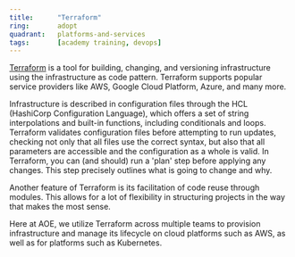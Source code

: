 ```yaml
---
title:      "Terraform"
ring:       adopt
quadrant:   platforms-and-services
tags:       [academy training, devops]
---
```


[Terraform](https://www.terraform.io/) is a tool for building, changing, and versioning infrastructure using the infrastructure as code pattern. Terraform supports popular service providers like AWS, Google Cloud Platform, Azure, and many more.

Infrastructure is described in configuration files through the HCL (HashiCorp Configuration Language), which offers a set of string interpolations and built-in functions, including conditionals and loops. Terraform validates configuration files before attempting to run updates, checking not only that all files use the correct syntax, but also that all parameters are accessible and the configuration as a whole is valid. In Terraform, you can (and should) run a 'plan' step before applying any changes. This step precisely outlines what is going to change and why.

Another feature of Terraform is its facilitation of code reuse through modules. This allows for a lot of flexibility in structuring projects in the way that makes the most sense.

Here at AOE, we utilize Terraform across multiple teams to provision infrastructure and manage its lifecycle on cloud platforms such as AWS, as well as for platforms such as Kubernetes.
